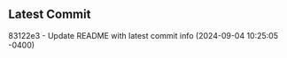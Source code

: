 
## Latest Commit
83122e3 - Update README with latest commit info (2024-09-04 10:25:05 -0400) <Yunxi-Zhou>
